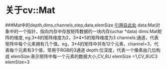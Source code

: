 # 关于cv::Mat
###Mat中的depth,dims,channels,step,data,elemSize
[引用自此处](https://www.douban.com/note/265479171/)
data:Mat对象中的一个指针，指向内存中存放矩阵数据的一块内存(uchar *data)
dims:Mat矩阵的维度, eg.3\*4的矩阵维度为2，3\*4\*5的矩阵维度为3
channels:通道，代表矩阵中每个元素拥有几个值。eg，3\*4的矩阵中共有12个元素，channel=3，代表每个元素有3个值，常用于RGB的3通道
depth:位深度，代表一个像素由几位构成
elemSize:表示矩阵中每一个元素的数据大小,CV_8U elemSize =1,CV_8UC3 elemSize=3

